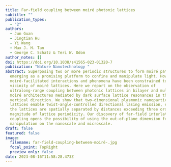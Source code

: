 ```yaml
---
title: Far-field coupling between moiré photonic lattices
subtitle: ""
publication_types:
  - "2"
authors:
  - Jun Guan
  - Jingtian Hu
  - Yi Wang
  - Max J. H. Tan
  - George C. Schatz & Teri W. Odom
author_notes: []
doi: https://doi.org/10.1038/s41565-023-01320-7
publication: "Nature Nanotechnology "
abstract: Superposing two or more periodic structures to form moiré patterns is
  emerging as a promising platform to confine and manipulate light. However,
  moiré-facilitated interactions and phenomena have been constrained to the
  vicinity of moiré lattices. Here we report on the observation of
  ultralong-range coupling between photonic lattices in bilayer and multilayer
  moiré architectures mediated by dark surface lattice resonances in the
  vertical direction. We show that two-dimensional plasmonic nanoparticle
  lattices enable twist-angle-controlled directional lasing emission, even when
  the lattices are spatially separated by distances exceeding three orders of
  magnitude of lattice periodicity. Our discovery of far-field interlattice
  coupling opens the possibility of using the out-of-plane dimension for optical
  manipulation on the nanoscale and microscale.
draft: false
featured: false
image:
  filename: far-field-coupling-between-moiré-.jpg
  focal_point: TopRight
  preview_only: false
date: 2023-08-16T11:58:28.473Z
---
```

